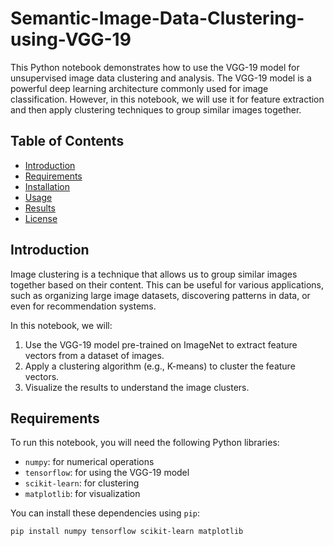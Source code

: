 # Semantic-Image-Data-Clustering-using-VGG-19

This Python notebook demonstrates how to use the VGG-19 model for unsupervised image data clustering and analysis. The VGG-19 model is a powerful deep learning architecture commonly used for image classification. However, in this notebook, we will use it for feature extraction and then apply clustering techniques to group similar images together.

## Table of Contents

- [Introduction](#introduction)
- [Requirements](#requirements)
- [Installation](#installation)
- [Usage](#usage)
- [Results](#results)
- [License](#license)

## Introduction

Image clustering is a technique that allows us to group similar images together based on their content. This can be useful for various applications, such as organizing large image datasets, discovering patterns in data, or even for recommendation systems.

In this notebook, we will:

1. Use the VGG-19 model pre-trained on ImageNet to extract feature vectors from a dataset of images.
2. Apply a clustering algorithm (e.g., K-means) to cluster the feature vectors.
3. Visualize the results to understand the image clusters.

## Requirements

To run this notebook, you will need the following Python libraries:

- `numpy`: for numerical operations
- `tensorflow`: for using the VGG-19 model
- `scikit-learn`: for clustering
- `matplotlib`: for visualization

You can install these dependencies using `pip`:

```bash
pip install numpy tensorflow scikit-learn matplotlib
```
